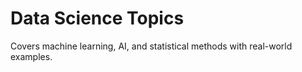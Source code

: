 # Data Science Topics

Covers machine learning, AI, and statistical methods with real-world examples.
